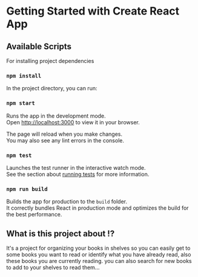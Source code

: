 # Getting Started with Create React App

## Available Scripts

For installing project dependencies
### `npm install`

In the project directory, you can run:

### `npm start`

Runs the app in the development mode.\
Open [http://localhost:3000](http://localhost:3000) to view it in your browser.

The page will reload when you make changes.\
You may also see any lint errors in the console.

### `npm test`

Launches the test runner in the interactive watch mode.\
See the section about [running tests](https://facebook.github.io/create-react-app/docs/running-tests) for more information.

### `npm run build`

Builds the app for production to the `build` folder.\
It correctly bundles React in production mode and optimizes the build for the best performance.

## What is this project about !?
It's a project for organizing your books in shelves so you can easily get to some books you want to read or identify what you have already read, also these books you are currently reading. you can also search for new books to add to your shelves to read them... 
